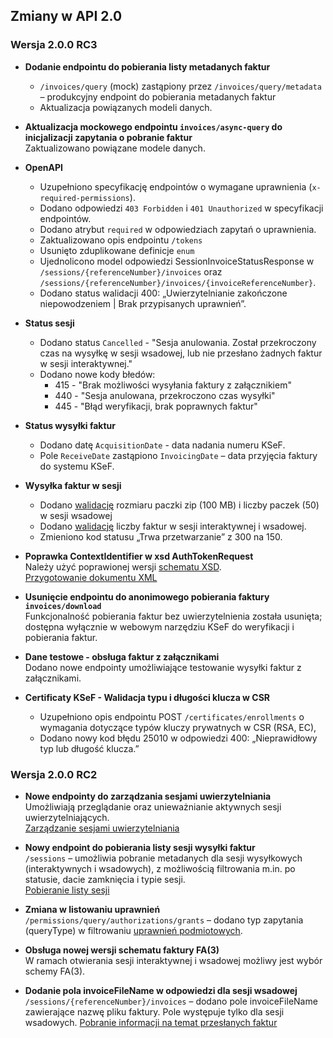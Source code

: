 ## Zmiany w API 2.0

### Wersja 2.0.0 RC3

- **Dodanie endpointu do pobierania listy metadanych faktur**  
  - `/invoices/query` (mock) zastąpiony przez `/invoices/query/metadata` – produkcyjny endpoint do pobierania metadanych faktur
  - Aktualizacja powiązanych modeli danych.

- **Aktualizacja mockowego endpointu `invoices/async-query` do inicjalizacji zapytania o pobranie faktur**  
  Zaktualizowano powiązane modele danych.

- **OpenAPI**
  - Uzupełniono specyfikację endpointów o wymagane uprawnienia (`x-required-permissions`).
  - Dodano odpowiedzi `403 Forbidden` i `401 Unauthorized` w specyfikacji endpointów.
  - Dodano atrybut ```required``` w odpowiedziach zapytań o uprawnienia.
  - Zaktualizowano opis endpointu  ```/tokens```
  - Usunięto zduplikowane definicje ```enum```
  - Ujednolicono model odpowiedzi SessionInvoiceStatusResponse w ```/sessions/{referenceNumber}/invoices``` oraz ```/sessions/{referenceNumber}/invoices/{invoiceReferenceNumber}```.
  - Dodano status walidacji 400: „Uwierzytelnianie zakończone niepowodzeniem | Brak przypisanych uprawnień”.

- **Status sesji**
  - Dodano status ```Cancelled``` - "Sesja anulowania. Został przekroczony czas na wysyłkę w sesji wsadowej, lub nie przesłano żadnych faktur w sesji interaktywnej."
  - Dodano nowe kody błedów:
    - 415 - "Brak możliwości wysyłania faktury z załącznikiem"
    - 440 - "Sesja anulowana, przekroczono czas wysyłki"
    - 445 - "Błąd weryfikacji, brak poprawnych faktur"

- **Status wysyłki faktur**
  - Dodano datę ```AcquisitionDate``` - data nadania numeru KSeF.
  - Pole ```ReceiveDate``` zastąpiono ```InvoicingDate``` – data przyjęcia faktury do systemu KSeF.  

- **Wysyłka faktur w sesji**
  - Dodano [walidację](faktury/weryfikacja-faktury.md#ograniczenia-ilo%C5%9Bciowe) rozmiaru paczki zip (100 MB) i liczby paczek (50) w sesji wsadowej
  - Dodano [walidację](faktury/weryfikacja-faktury.md#ograniczenia-ilo%C5%9Bciowe) liczby faktur w sesji interaktywnej i wsadowej.
  - Zmieniono kod statusu „Trwa przetwarzanie” z 300 na 150.

- **Poprawka ContextIdentifier w xsd AuthTokenRequest**  
  Należy użyć poprawionej wersji [schematu XSD](https://ksef-test.mf.gov.pl/docs/v2/schemas/authv2.xsd).  
  [Przygotowanie dokumentu XML](uwierzytelnianie.md#1-przygotowanie-dokumentu-xml-authtokenrequest)

- **Usunięcie endpointu do anonimowego pobierania faktury ```invoices/download```**  
  Funkcjonalność pobierania faktur bez uwierzytelnienia została usunięta; dostępna wyłącznie w webowym narzędziu KSeF do weryfikacji i pobierania faktur.

- **Dane testowe - obsługa faktur z załącznikami**  
  Dodano nowe endpointy umożliwiające testowanie wysyłki faktur z załącznikami.

- **Certificaty KSeF - Walidacja typu i długości klucza w CSR**  
  - Uzupełniono opis endpointu POST ```/certificates/enrollments``` o wymagania dotyczące typów kluczy prywatnych w CSR (RSA, EC),
  - Dodano nowy kod błędu 25010 w odpowiedzi 400: „Nieprawidłowy typ lub długość klucza.”

### Wersja 2.0.0 RC2
- **Nowe endpointy do zarządzania sesjami uwierzytelniania**  
  Umożliwiają przeglądanie oraz unieważnianie aktywnych sesji uwierzytelniających.  
  [Zarządzanie sesjami uwierzytelniania](auth/sesje.md)

- **Nowy endpoint do pobierania listy sesji wysyłki faktur**\
  `/sessions` – umożliwia pobranie metadanych dla sesji wysyłkowych (interaktywnych i wsadowych), z możliwością filtrowania m.in. po statusie, dacie zamknięcia i typie sesji.\
  [Pobieranie listy sesji](faktury/sesja-sprawdzenie-stanu-i-pobranie-upo.md#1-pobranie-listy-sesji)
  

- **Zmiana w listowaniu uprawnień**  
  `/permissions/query/authorizations/grants` – dodano typ zapytania (queryType) w filtrowaniu [uprawnień podmiotowych](uprawnienia.md#pobranie-listy-uprawnień-podmiotowych-do-obsługi-faktur).

- **Obsługa nowej wersji schematu faktury FA(3)**  
  W ramach otwierania sesji interaktywnej i wsadowej możliwy jest wybór schemy FA(3).

- **Dodanie pola invoiceFileName w odpowiedzi dla sesji wsadowej**\
  `/sessions/{referenceNumber}/invoices` – dodano pole invoiceFileName zawierające nazwę pliku faktury. Pole występuje tylko dla sesji wsadowych.
   [Pobranie informacji na temat przesłanych faktur](faktury/sesja-sprawdzenie-stanu-i-pobranie-upo.md#3-pobranie-informacji-na-temat-przesłanych-faktur)